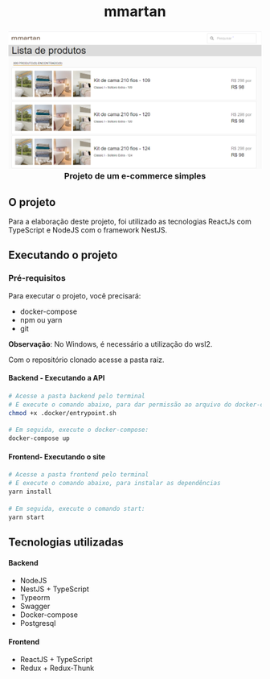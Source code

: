 <h1 align="center">
      mmartan
</h1>
<h3 align="center">
 <img alt="mmartan" title="#mmartan" src="./assets/mmartan.png" >
    Projeto de um e-commerce simples
</h3>


## O projeto

Para a elaboração deste projeto, foi utilizado as tecnologias ReactJs com TypeScript e NodeJS com o framework NestJS. 


## Executando o projeto

### Pré-requisitos

Para executar o projeto, você precisará: 

 - docker-compose
 - npm ou yarn
 - git

**Observação**: No Windows, é necessário a utilização do wsl2. 
 
 Com o repositório clonado acesse a pasta raiz.
 
#### Backend - Executando a API

```bash
# Acesse a pasta backend pelo terminal
# E execute o comando abaixo, para dar permissão ao arquivo do docker-compose
chmod +x .docker/entrypoint.sh

# Em seguida, execute o docker-compose:
docker-compose up 
```

#### Frontend- Executando o site

```bash
# Acesse a pasta frontend pelo terminal
# E execute o comando abaixo, para instalar as dependências
yarn install

# Em seguida, execute o comando start:
yarn start
```


## Tecnologias utilizadas


#### Backend

 - NodeJS
 - NestJS + TypeScript
 - Typeorm
 - Swagger
 - Docker-compose
 - Postgresql

#### Frontend

 - ReactJS + TypeScript
 - Redux + Redux-Thunk
